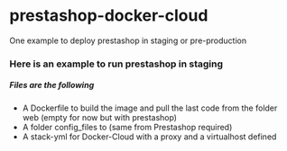 # prestashop-docker-cloud
One example to deploy prestashop in staging or pre-production 

### Here is an example to run prestashop in staging
##### Files are the following 
* A Dockerfile to build the image and pull the last code from the folder web (empty for now but with prestashop)
* A folder config_files to (same from Prestashop required)
* A stack-yml for Docker-Cloud with a proxy and a virtualhost defined
